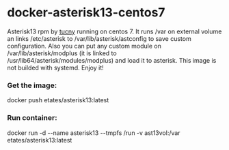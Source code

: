 # docker-asterisk13-centos7
Asterisk13 rpm by [tucny](https://www.tucny.com/telephony/asterisk-rpms) running on centos 7. It runs /var on external volume an links /etc/asterisk to /var/lib/asterisk/astconfig to save custom configuration. Also you can put any custom module on /var/lib/asterisk/modplus (it is linked to /usr/lib64/asterisk/modules/modplus) and load it to asterisk. This image is not builded with systemd. Enjoy it!


### Get the image:

docker push etates/asterisk13:latest


### Run container:

docker run -d --name asterisk13 --tmpfs /run -v ast13vol:/var etates/asterisk13:latest
